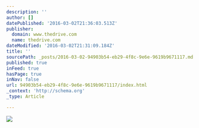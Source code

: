 ```yaml
---
description: ''
author: []
datePublished: '2016-03-02T21:36:03.513Z'
publisher:
  domain: www.thedrive.com
  name: thedrive.com
dateModified: '2016-03-02T21:31:09.184Z'
title: ''
sourcePath: _posts/2016-03-02-94903b54-eb29-4f8c-9e6e-9619b9671117.md
published: true
inFeed: true
hasPage: true
inNav: false
url: 94903b54-eb29-4f8c-9e6e-9619b9671117/index.html
_context: 'http://schema.org'
_type: Article

---
```

![](http://d254andzyoxz3f.cloudfront.net/030116-koenigsegg-regera-hero.jpg)